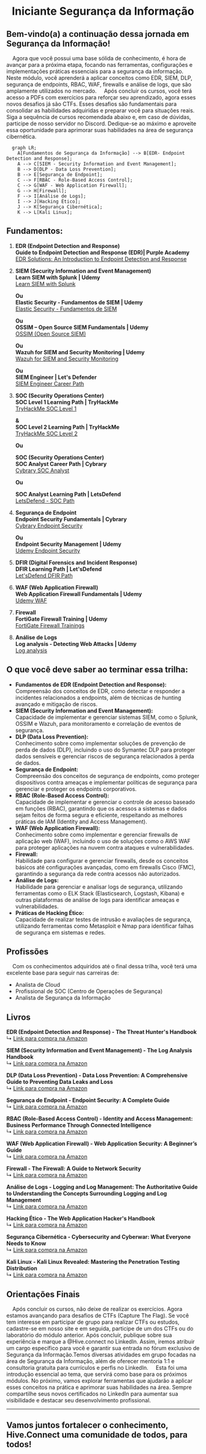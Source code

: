 <h1 align="center">Iniciante Segurança da Informação
</div>

## Bem-vindo(a) a continuação dessa jornada em Segurança da Informação!
&nbsp;&nbsp;&nbsp;&nbsp;Agora que você possui uma base sólida de conhecimento, é hora de avançar para a próxima etapa, focando nas ferramentas, configurações e implementações práticas essenciais para a segurança da informação. Neste módulo, você aprenderá a aplicar conceitos como EDR, SIEM, DLP, segurança de endpoints, RBAC, WAF, firewalls e análise de logs, que são amplamente utilizados no mercado.
&nbsp;&nbsp;&nbsp;&nbsp;Após concluir os cursos, você terá acesso a PDFs com exercícios para reforçar seu aprendizado, agora esses novos desafios já são CTFs. Esses desafios são fundamentais para consolidar as habilidades adquiridas e preparar você para situações reais. Siga a sequência de cursos recomendada abaixo e, em caso de dúvidas, participe de nosso servidor no Discord. Dedique-se ao máximo e aproveite essa oportunidade para aprimorar suas habilidades na área de segurança cibernética.

```mermaid
  graph LR;
    A[Fundamentos de Segurança da Informação] --> B[EDR- Endpoint Detection and Response];
    A --> C[SIEM - Security Information and Event Management];
    B --> D[DLP - Data Loss Prevention];
    B --> E[Segurança de Endpoint];
    C --> F[RBAC - Role-Based Access Control];
    C --> G[WAF - Web Application Firewall];
    G --> H[Firewall];
    F --> I[Análise de Logs];
    I --> J[Hacking Ético];
    J --> K[Segurança Cibernética];
    K --> L[Kali Linux];
```

## Fundamentos:

1. **EDR (Endpoint Detection and Response)**  
   **Guide to Endpoint Detection and Response (EDR)| Purple Academy**  
   [EDR Solutions: An Introduction to Endpoint Detection and Response](https://academy.picussecurity.com/course/endpoint-detection-and-response-edr-course)
  

2. **SIEM (Security Information and Event Management)**  
   **Learn SIEM with Splunk | Udemy**  
   [Learn SIEM with Splunk](https://www.udemy.com/course/learn-siem-with-splunk/)
 
   **Ou**  
   **Elastic Security - Fundamentos de SIEM | Udemy**  
   [Elastic Security - Fundamentos de SIEM](https://www.udemy.com/course/elastic-security-siem/?couponCode=KEEPLEARNINGBR)
   
   **Ou**  
   **OSSIM – Open Source SIEM Fundamentals | Udemy**  
   [OSSIM (Open Source SIEM)](https://www.udemy.com/course/ossim-open-source-siem-fundamentals/)

   **Ou**  
   **Wazuh for SIEM and Security Monitoring | Udemy**  
   [Wazuh for SIEM and Security Monitoring](https://www.udemy.com/course/wazuh-for-siem-and-security-monitoring/)
   
   **Ou**  
   **SIEM Engineer  | Let's Defender**  
   [SIEM Engineer Career Path](https://app.letsdefend.io/path/dfir-learning-path)

4. **SOC (Security Operations Center)**  
   **SOC Level 1 Learning Path | TryHackMe**  
   [TryHackMe SOC Level 1](https://tryhackme.com/path/outline/soclevel1)

   **&**  
   **SOC Level 2 Learning Path | TryHackMe**  
   [TryHackMe SOC Level 2](https://tryhackme.com/path/outline/soclevel2)

   **Ou**  

   **SOC (Security Operations Center)**  
   **SOC Analyst Career Path | Cybrary**  
   [Cybrary SOC Analyst](https://www.cybrary.it/career-path/soc-analyst/)

   **Ou**
   
   **SOC Analyst Learning Path | LetsDefend**  
   [LetsDefend - SOC Path](https://app.letsdefend.io/path/soc-analyst-learning-path)


6. **Segurança de Endpoint**  
   **Endpoint Security Fundamentals | Cybrary**  
   [Cybrary Endpoint Security](https://www.cybrary.it/course/endpoint-security-fundamentals/)

   **Ou**  
   **Endpoint Security Management | Udemy**  
   [Udemy Endpoint Security](https://www.udemy.com/course/endpoint-security-management/)

7. **DFIR (Digital Forensics and Incident Response)**  
   **DFIR Learning Path | Let'sDefend**  
   [Let'sDefend DFIR Path](https://app.letsdefend.io/path/dfir-learning-path)

8. **WAF (Web Application Firewall)**  
   **Web Application Firewall Fundamentals | Udemy**  
   [Udemy WAF](https://www.udemy.com/course/web-application-firewall-fundamentals/)

9. **Firewall**  
   **FortiGate Firewall Training | Udemy**  
   [FortiGate Firewall Trainings](https://www.udemy.com/course/fortigate-firewall-training/?couponCode=KEEPLEARNINGBR)

10. **Análise de Logs**  
   **Log analysis - Detecting Web Attacks | Udemy**  
   [Log analysis ](https://www.udemy.com/course/log-analysis-detecting-web-attacks/?couponCode=KEEPLEARNINGBR)


## O que você deve saber ao terminar essa trilha:

- **Fundamentos de EDR (Endpoint Detection and Response):**  
   Compreensão dos conceitos de EDR, como detectar e responder a incidentes relacionados a endpoints, além de técnicas de hunting avançado e mitigação de riscos.
- **SIEM (Security Information and Event Management):**  
   Capacidade de implementar e gerenciar sistemas SIEM, como o Splunk, OSSIM e Wazuh, para monitoramento e correlação de eventos de segurança.
- **DLP (Data Loss Prevention):**  
   Conhecimento sobre como implementar soluções de prevenção de perda de dados (DLP), incluindo o uso do Symantec DLP para proteger dados sensíveis e gerenciar riscos de segurança relacionados à perda de dados.
- **Segurança de Endpoint:**  
   Compreensão dos conceitos de segurança de endpoints, como proteger dispositivos contra ameaças e implementar políticas de segurança para gerenciar e proteger os endpoints corporativos.
- **RBAC (Role-Based Access Control):**  
   Capacidade de implementar e gerenciar o controle de acesso baseado em funções (RBAC), garantindo que os acessos a sistemas e dados sejam feitos de forma segura e eficiente, respeitando as melhores práticas de IAM (Identity and Access Management).
- **WAF (Web Application Firewall):**  
   Conhecimento sobre como implementar e gerenciar firewalls de aplicação web (WAF), incluindo o uso de soluções como o AWS WAF para proteger aplicações na nuvem contra ataques e vulnerabilidades.
- **Firewall:**  
   Habilidade para configurar e gerenciar firewalls, desde os conceitos básicos até configurações avançadas, como em firewalls Cisco (FMC), garantindo a segurança da rede contra acessos não autorizados.
- **Análise de Logs:**  
   Habilidade para gerenciar e analisar logs de segurança, utilizando ferramentas como o ELK Stack (Elasticsearch, Logstash, Kibana) e outras plataformas de análise de logs para identificar ameaças e vulnerabilidades.
- **Práticas de Hacking Ético:**  
   Capacidade de realizar testes de intrusão e avaliações de segurança, utilizando ferramentas como Metasploit e Nmap para identificar falhas de segurança em sistemas e redes.

## Profissões
&nbsp;&nbsp;&nbsp;&nbsp;Com os conhecimentos adquiridos até o final dessa trilha, você terá uma excelente base para seguir nas carreiras de:

- Analista de Cloud  
- Profissional de SOC (Centro de Operações de Segurança)  
- Analista de Segurança da Informação  

## Livros

**EDR (Endpoint Detection and Response) - The Threat Hunter's Handbook**  
↳ [Link para compra na Amazon](https://www.amazon.com.br/Threat-Hunters-Handbook-Detection-Response/dp/1119623673)

**SIEM (Security Information and Event Management) - The Log Analysis Handbook**  
↳ [Link para compra na Amazon](https://www.amazon.com.br/Log-Analysis-Handbook-Security-Management/dp/1484241782)

**DLP (Data Loss Prevention) - Data Loss Prevention: A Comprehensive Guide to Preventing Data Leaks and Loss**  
↳ [Link para compra na Amazon](https://www.amazon.com.br/Data-Loss-Prevention-Comprehensive-Preventing/dp/1119643840)

**Segurança de Endpoint - Endpoint Security: A Complete Guide**  
↳ [Link para compra na Amazon](https://www.amazon.com.br/Endpoint-Security-Complete-Karl-Nicks/dp/1799982134)

**RBAC (Role-Based Access Control) - Identity and Access Management: Business Performance Through Connected Intelligence**  
↳ [Link para compra na Amazon](https://www.amazon.com.br/Identity-Access-Management-Performance-Intelligence/dp/0124199755)

**WAF (Web Application Firewall) - Web Application Security: A Beginner’s Guide**  
↳ [Link para compra na Amazon](https://www.amazon.com.br/Web-Application-Security-Beginners-Guide/dp/0071790109)

**Firewall - The Firewall: A Guide to Network Security**  
↳ [Link para compra na Amazon](https://www.amazon.com.br/Firewall-Guide-Network-Security-Protection/dp/1119210763)

**Análise de Logs - Logging and Log Management: The Authoritative Guide to Understanding the Concepts Surrounding Logging and Log Management**  
↳ [Link para compra na Amazon](https://www.amazon.com.br/Logging-Log-Management-Authoritative-Understanding/dp/0134096852)

**Hacking Ético - The Web Application Hacker's Handbook**  
↳ [Link para compra na Amazon](https://www.amazon.com.br/Web-Application-Hackers-Handbook-Exploiting/dp/1118026470)

**Segurança Cibernética - Cybersecurity and Cyberwar: What Everyone Needs to Know**  
↳ [Link para compra na Amazon](https://www.amazon.com.br/Cybersecurity-Cyberwar-Everyone-Needs-Know/dp/0199918098)

**Kali Linux - Kali Linux Revealed: Mastering the Penetration Testing Distribution**  
↳ [Link para compra na Amazon](https://www.amazon.com.br/Kali-Linux-Revealed-Mastering-Penetration/dp/0996396927)


## Orientações Finais
&nbsp;&nbsp;&nbsp;&nbsp;Após concluir os cursos, não deixe de realizar os exercícios. Agora estamos avançando para desafios de CTFs (Capture The Flag). Se você tem interesse em participar de grupo para realizar CTFs ou estudos, cadastre-se em nosso site e em seguida, participe de um dos CTFs ou do laboratório do módulo anterior. Após concluir, publique sobre sua experiência e marque a @Hive.connect no LinkedIn. Assim, iremos atribuir um cargo específico para você e garantir sua entrada no fórum exclusivo de Segurança da Informação.Temos diversas atividades em grupo focadas na área de Segurança da Informação, além de oferecer mentoria 1:1 e consultoria gratuita para currículos e perfis no LinkedIn.
&nbsp;&nbsp;&nbsp;&nbsp;Esta foi uma introdução essencial ao tema, que servirá como base para os próximos módulos. No próximo, vamos explorar ferramentas que ajudarão a aplicar esses conceitos na prática e aprimorar suas habilidades na área. Sempre compartilhe seus novos certificados no LinkedIn para aumentar sua visibilidade e destacar seu desenvolvimento profissional.  

---  

## Vamos juntos fortalecer o conhecimento, Hive.Connect uma comunidade de todos, para todos!

